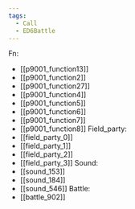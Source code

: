 ```yaml
---
tags:
  - Call
  - ED6Battle
---
```

Fn:
- [[p9001_function13]]
- [[p9001_function2]]
- [[p9001_function27]]
- [[p9001_function4]]
- [[p9001_function5]]
- [[p9001_function6]]
- [[p9001_function7]]
- [[p9001_function8]]
Field_party:
- [[field_party_0]]
- [[field_party_1]]
- [[field_party_2]]
- [[field_party_3]]
Sound:
- [[sound_153]]
- [[sound_184]]
- [[sound_546]]
Battle:
- [[battle_902]]
